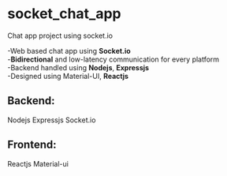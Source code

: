 # socket_chat_app

Chat app project using socket.io

-Web based chat app using **Socket.io** \
-**Bidirectional** and low-latency communication for every platform \
-Backend handled using **Nodejs**, **Expressjs** \
-Designed using Material-UI, **Reactjs**

## Backend:
Nodejs
Expressjs
Socket.io

## Frontend:
Reactjs
Material-ui
